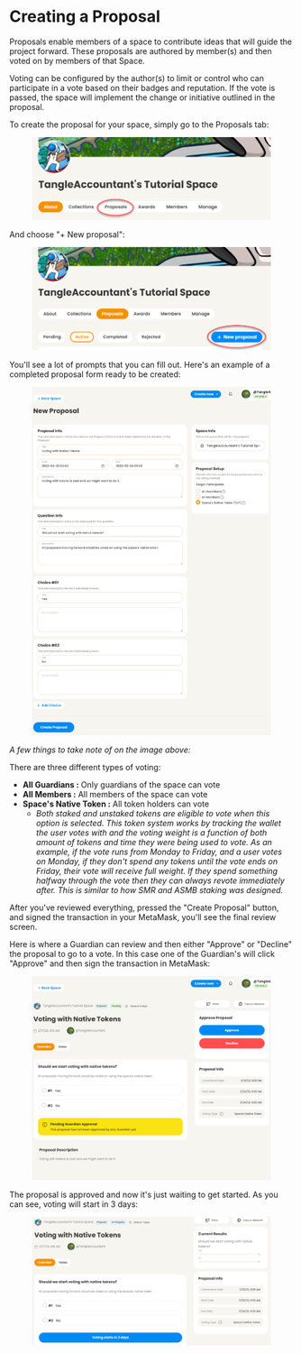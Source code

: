 # Creating a Proposal

Proposals enable members of a space to contribute ideas that will guide the project forward. These proposals are authored by member(s) and then voted on by members of that Space.

Voting can be configured by the author(s) to limit or control who can participate in a vote based on their badges and reputation. If the vote is passed, the space will implement the change or initiative outlined in the proposal.



To create the proposal for your space, simply go to the Proposals tab:

<figure><img src="../.gitbook/assets/image (7) (3) (1).png" alt=""><figcaption></figcaption></figure>

And choose "+ New proposal":

<figure><img src="../.gitbook/assets/image (8) (4).png" alt=""><figcaption></figcaption></figure>

You'll see a lot of prompts that you can fill out. Here's an example of a completed proposal form ready to be created:

<figure><img src="../.gitbook/assets/image (4) (2) (3).png" alt=""><figcaption></figcaption></figure>

_A few things to take note of on the image above:_

There are three different types of voting:

* **All Guardians :** Only guardians of the space can vote
* **All Members :** All members of the space can vote
* **Space's Native Token :** All token holders can vote
  * _Both staked and unstaked tokens are eligible to vote when this option is selected. This token system works by tracking the wallet the user votes with and the voting weight is a function of both amount of tokens and time they were being used to vote. As an example, if the vote runs from Monday to Friday, and a user votes on Monday, if they don't spend any tokens until the vote ends on Friday, their vote will receive full weight. If they spend something halfway through the vote then they can always revote immediately after. This is similar to how SMR and ASMB staking was designed._

After you've reviewed everything, pressed the "Create Proposal" button, and signed the transaction in your MetaMask, you'll see the final review screen.

Here is where a Guardian can review and then either "Approve" or "Decline" the proposal to go to a vote. In this case one of the Guardian's will click "Approve" and then sign the transaction in MetaMask:

<figure><img src="../.gitbook/assets/image (1) (1) (6) (1).png" alt=""><figcaption></figcaption></figure>

The proposal is approved and now it's just waiting to get started. As you can see, voting will start in 3 days:

<figure><img src="../.gitbook/assets/image (41).png" alt=""><figcaption></figcaption></figure>
